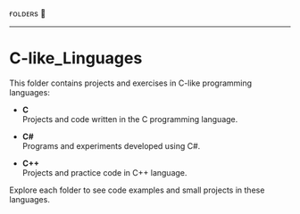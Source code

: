 ғᴏʟᴅᴇʀs 📁

---

# C-like_Linguages

This folder contains projects and exercises in C-like programming languages:

- **C**  
  Projects and code written in the C programming language.

- **C#**  
  Programs and experiments developed using C#.

- **C++**  
  Projects and practice code in C++ language.

Explore each folder to see code examples and small projects in these languages.
